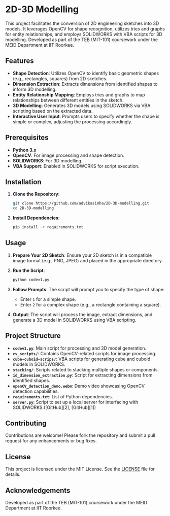 # 2D-3D Modelling

This project facilitates the conversion of 2D engineering sketches into 3D models. It leverages OpenCV for shape recognition, utilizes tries and graphs for entity relationships, and employs SOLIDWORKS with VBA scripts for 3D modelling. Developed as part of the TEB (MIT-101) coursework under the MEID Department at IIT Roorkee.

## Features

* **Shape Detection**: Utilizes OpenCV to identify basic geometric shapes (e.g., rectangles, squares) from 2D sketches.
* **Dimension Extraction**: Extracts dimensions from identified shapes to inform 3D modelling.
* **Entity Relationship Mapping**: Employs tries and graphs to map relationships between different entities in the sketch.
* **3D Modelling**: Generates 3D models using SOLIDWORKS via VBA scripting based on the extracted data.
* **Interactive User Input**: Prompts users to specify whether the shape is simple or complex, adjusting the processing accordingly.

## Prerequisites

* **Python 3.x**
* **OpenCV**: For image processing and shape detection.
* **SOLIDWORKS**: For 3D modelling.
* **VBA Support**: Enabled in SOLIDWORKS for script execution.

## Installation

1. **Clone the Repository**:

   ```bash
   git clone https://github.com/advikasinha/2D-3D-modelling.git
   cd 2D-3D-modelling
   ```



2. **Install Dependencies**:

   ```bash
   pip install -r requirements.txt
   ```



## Usage

1. **Prepare Your 2D Sketch**:
   Ensure your 2D sketch is in a compatible image format (e.g., PNG, JPEG) and placed in the appropriate directory.

2. **Run the Script**:

   ```bash
   python codev1.py
   ```



3. **Follow Prompts**:
   The script will prompt you to specify the type of shape:

   * Enter `1` for a simple shape.
   * Enter `2` for a complex shape (e.g., a rectangle containing a square).

4. **Output**:
   The script will process the image, extract dimensions, and generate a 3D model in SOLIDWORKS using VBA scripting.

## Project Structure

* **`codev1.py`**: Main script for processing and 3D model generation.
* **`cv_scripts/`**: Contains OpenCV-related scripts for image processing.
* **`cube-cuboid-scrips/`**: VBA scripts for generating cube and cuboid models in SOLIDWORKS.
* **`stacking/`**: Scripts related to stacking multiple shapes or components.
* **`id_dimension_extraction.py`**: Script for extracting dimensions from identified shapes.
* **`openCV_detection_demo.webm`**: Demo video showcasing OpenCV detection capabilities.
* **`requirements.txt`**: List of Python dependencies.
* **`server.py`**: Script to set up a local server for interfacing with SOLIDWORKS.([GitHub][2], [GitHub][1])

## Contributing

Contributions are welcome! Please fork the repository and submit a pull request for any enhancements or bug fixes.

## License

This project is licensed under the MIT License. See the [LICENSE](LICENSE) file for details.

## Acknowledgements

Developed as part of the TEB (MIT-101) coursework under the MEID Department at IIT Roorkee.
